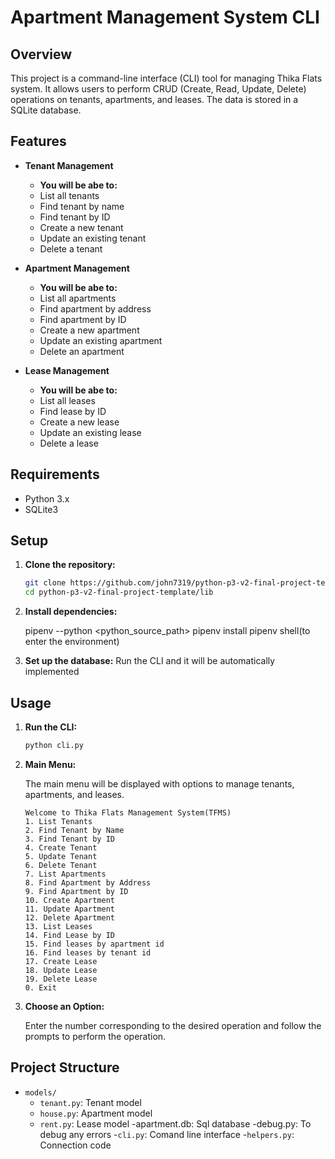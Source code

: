 # Apartment Management System CLI

## Overview

This project is a command-line interface (CLI) tool for managing Thika Flats system. It allows users to perform CRUD (Create, Read, Update, Delete) operations on tenants, apartments, and leases. The data is stored in a SQLite database.

## Features

- **Tenant Management**
  - **You will be abe to:**
  - List all tenants
  - Find tenant by name
  - Find tenant by ID
  - Create a new tenant
  - Update an existing tenant
  - Delete a tenant

- **Apartment Management**
  - **You will be abe to:**
  - List all apartments
  - Find apartment by address
  - Find apartment by ID
  - Create a new apartment
  - Update an existing apartment
  - Delete an apartment

- **Lease Management**
  - **You will be abe to:**
  - List all leases
  - Find lease by ID
  - Create a new lease
  - Update an existing lease
  - Delete a lease

## Requirements

- Python 3.x
- SQLite3

## Setup

1. **Clone the repository:**

    ```sh
    git clone https://github.com/john7319/python-p3-v2-final-project-template
    cd python-p3-v2-final-project-template/lib
    ```

2. **Install dependencies:**

    pipenv --python <python_source_path>
    pipenv install
    pipenv shell(to enter the environment)

3. **Set up the database:**
    Run the CLI and it will be automatically implemented
    

## Usage

1. **Run the CLI:**

    ```sh
    python cli.py
    ```

2. **Main Menu:**

    The main menu will be displayed with options to manage tenants, apartments, and leases.

    ```
    Welcome to Thika Flats Management System(TFMS)
    1. List Tenants
    2. Find Tenant by Name
    3. Find Tenant by ID
    4. Create Tenant
    5. Update Tenant
    6. Delete Tenant
    7. List Apartments
    8. Find Apartment by Address
    9. Find Apartment by ID
    10. Create Apartment
    11. Update Apartment
    12. Delete Apartment
    13. List Leases
    14. Find Lease by ID
    15. Find leases by apartment id
    16. Find leases by tenant id
    17. Create Lease
    18. Update Lease
    19. Delete Lease
    0. Exit
    ```

3. **Choose an Option:**

    Enter the number corresponding to the desired operation and follow the prompts to perform the operation.

## Project Structure

- `models/`
  - `tenant.py`: Tenant model
  - `house.py`: Apartment model
  - `rent.py`: Lease model
-apartment.db: Sql database
-debug.py: To debug any errors
-`cli.py`: Comand line interface
-`helpers.py`: Connection code